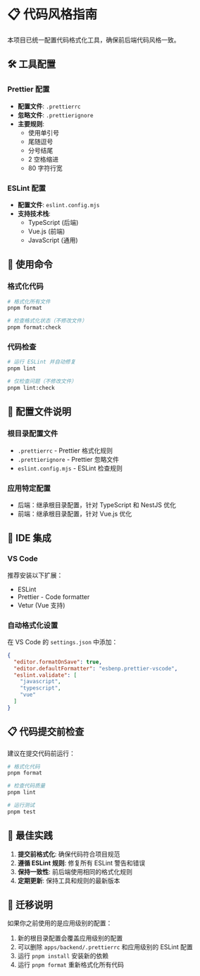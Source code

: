 # 📋 代码风格指南

本项目已统一配置代码格式化工具，确保前后端代码风格一致。

## 🛠️ 工具配置

### Prettier 配置
- **配置文件**: `.prettierrc`
- **忽略文件**: `.prettierignore`
- **主要规则**:
  - 使用单引号
  - 尾随逗号
  - 分号结尾
  - 2 空格缩进
  - 80 字符行宽

### ESLint 配置
- **配置文件**: `eslint.config.mjs`
- **支持技术栈**:
  - TypeScript (后端)
  - Vue.js (前端)
  - JavaScript (通用)

## 🚀 使用命令

### 格式化代码
```bash
# 格式化所有文件
pnpm format

# 检查格式化状态（不修改文件）
pnpm format:check
```

### 代码检查
```bash
# 运行 ESLint 并自动修复
pnpm lint

# 仅检查问题（不修改文件）
pnpm lint:check
```

## 📁 配置文件说明

### 根目录配置文件
- `.prettierrc` - Prettier 格式化规则
- `.prettierignore` - Prettier 忽略文件
- `eslint.config.mjs` - ESLint 检查规则

### 应用特定配置
- 后端：继承根目录配置，针对 TypeScript 和 NestJS 优化
- 前端：继承根目录配置，针对 Vue.js 优化

## 🔧 IDE 集成

### VS Code
推荐安装以下扩展：
- ESLint
- Prettier - Code formatter
- Vetur (Vue 支持)

### 自动格式化设置
在 VS Code 的 `settings.json` 中添加：
```json
{
  "editor.formatOnSave": true,
  "editor.defaultFormatter": "esbenp.prettier-vscode",
  "eslint.validate": [
    "javascript",
    "typescript",
    "vue"
  ]
}
```

## 📋 代码提交前检查

建议在提交代码前运行：
```bash
# 格式化代码
pnpm format

# 检查代码质量
pnpm lint

# 运行测试
pnpm test
```

## 🎯 最佳实践

1. **提交前格式化**: 确保代码符合项目规范
2. **遵循 ESLint 规则**: 修复所有 ESLint 警告和错误
3. **保持一致性**: 前后端使用相同的格式化规则
4. **定期更新**: 保持工具和规则的最新版本

## 🔄 迁移说明

如果你之前使用的是应用级别的配置：
1. 新的根目录配置会覆盖应用级别的配置
2. 可以删除 `apps/backend/.prettierrc` 和应用级别的 ESLint 配置
3. 运行 `pnpm install` 安装新的依赖
4. 运行 `pnpm format` 重新格式化所有代码